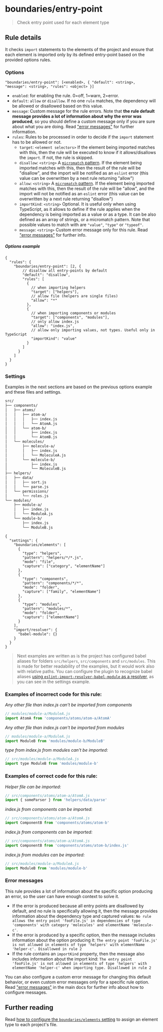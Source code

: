 # boundaries/entry-point

> Check entry point used for each element type

## Rule details

It checks `import` statements to the elements of the project and ensure that each element is imported only by its defined entry-point based on the provided options rules.

### Options

```
"boundaries/entry-point": [<enabled>, { "default": <string>, "message": <string>, "rules": <object> }]
```

* `enabled`: for enabling the rule. 0=off, 1=warn, 2=error.
* `default`: `allow` or `disallow`. If no one `rule` matches, the dependency will be allowed or disallowed based on this value.
* `message`: Custom message for the rule errors. Note that __the rule default message provides a lot of information about why the error was produced__, so you should define a custom message only if you are sure about what you are doing. Read ["error messages"](#error-messages) for further information.
* `rules`: Rules to be processed in order to decide if the `import` statement has to be allowed or not.
  * `target`: `<element selectors>` If the element being imported matches with this, then the rule will be executed to know if it allows/disallows the `import`. If not, the rule is skipped.
  * `disallow`: `<string>` A [`micromatch` pattern](https://github.com/micromatch/micromatch). If the element being imported matches with this, then the result of the rule will be "disallow", and the import will be notified as an `eslint` error (this value can be overwritten by a next rule returning "allow")
  * `allow`: `<string>` A [`micromatch` pattern](https://github.com/micromatch/micromatch). If the element being imported matches with this, then the result of the rule will be "allow", and the import will not be notified as an `eslint` error (this value can be overwritten by a next rule returning "disallow")
  * `importKind`: `<string>` Optional. It is useful only when using TypeScript, as it allows to define if the rule applies when the dependency is being imported as a value or as a type. It can be also defined as an array of strings, or a micromatch pattern. Note that possible values to match with are `"value"`, `"type"` or `"typeof"`.
  * `message`: `<string>` Custom error message only for this rule. Read ["error messages"](#error-messages) for further info.

##### Options example

```jsonc
{
  "rules": {
    "boundaries/entry-point": [2, {
        // disallow all entry-points by default
        "default": "disallow",
        "rules": [
          {
            // when importing helpers
            "target": ["helpers"],
            // allow file (helpers are single files)
            "allow": "*"
          },
          {
            // when importing components or modules
            "target": ["components", "modules"],
            // only allow index.js
            "allow": "index.js",
            // allow only importing values, not types. Useful only in TypeScript
            "importKind": "value"
          }
        ]
      }
    ]
  }
}
```
### Settings

Examples in the next sections are based on the previous options example and these files and settings.

```txt
src/
├── components/
│   ├── atoms/
│   │   ├── atom-a/
│   │   │   ├── index.js
│   │   │   └── AtomA.js
│   │   └── atom-b/
│   │       ├── index.js
│   │       └── AtomB.js
│   └── molecules/
│       ├── molecule-a/
│       │   ├── index.js
│       │   └── MoleculeA.js
│       └── molecule-b/
│           ├── index.js
│           └── MoleculeB.js
├── helpers/
│   ├── data/
│   │   ├── sort.js
│   │   └── parse.js
│   └── permissions/
│       └── roles.js
└── modules/
    ├── module-a/
    │   ├── index.js
    │   └── ModuleA.js
    └── module-b/
        ├── index.js
        └── ModuleB.js
```

```jsonc
{
  "settings": {
    "boundaries/elements": [
      {
        "type": "helpers",
        "pattern": "helpers/*/*.js",
        "mode": "file",
        "capture": ["category", "elementName"]
      },
      {
        "type": "components",
        "pattern": "components/*/*",
        "mode": "folder",
        "capture": ["family", "elementName"]
      },
      {
        "type": "modules",
        "pattern": "modules/*",
        "mode": "folder",
        "capture": ["elementName"]
      }
    ],
    "import/resolver": {
      "babel-module": {}
    }
  }
}
```

> Next examples are written as is the project has configured babel aliases for folders `src/helpers`, `src/components` and `src/modules`. This is made for better readability of the examples, but it would work also with relative paths. You can configure the plugin to recognize babel aliases [using `eslint-import-resolver-babel-module` as a resolver](../../README.md#resolvers), as you can see in the settings example.

### Examples of **incorrect** code for this rule:

_Any other file than index.js can't be imported from components_

```js
// modules/module-a/ModuleA.js
import AtomA from 'components/atoms/atom-a/AtomA'

```

_Any other file than index.js can't be imported from modules_

```js
// modules/module-a/ModuleA.js
import ModuleB from 'modules/module-b/ModuleB'

```

_type from index.js from modules can't be imported:_

```js
// src/modules/module-a/ModuleA.js
import type ModuleB from 'modules/module-b'

```

### Examples of **correct** code for this rule:

_Helper file can be imported:_

```js
// src/components/atoms/atom-a/AtomA.js
import { someParser } from 'helpers/data/parse'

```

_index.js from components can be imported:_

```js
// src/components/atoms/atom-a/AtomA.js
import ComponentB from 'components/atoms/atom-b'

```

_index.js from components can be imported:_

```js
// src/components/atoms/atom-a/AtomA.js
import ComponentB from 'components/atoms/atom-b/index.js'

```

_index.js from modules can be imported:_

```js
// src/modules/module-a/ModuleA.js
import ModuleB from 'modules/module-b'

```

### Error messages

This rule provides a lot of information about the specific option producing an error, so the user can have enough context to solve it.

* If the error is produced because all entry points are disallowed by default, and no rule is specifically allowing it, then the message provides information about the dependency type and captured values: `No rule allows the entry point 'fooFile.js' in dependencies of type 'components' with category 'molecules' and elementName 'molecule-c'`.
* If the error is produced by a specific option, then the message includes information about the option producing it: `The entry point 'fooFile.js' is not allowed in elements of type 'helpers' with elementName 'helper-c'. Disallowed in rule 2`
* If the rule contains an `importKind` property, then the message also includes information about the import kind: `The entry point 'fooFile.js' is not allowed in elements of type 'helpers' with elementName 'helper-c' when importing type. Disallowed in rule 2`

You can also configure a custom error message for changing this default behavior, or even custom error messages only for a specific rule option. Read ["error messages"](../../README.md#error-messages) in the main docs for further info about how to configure messages.

## Further reading

Read [how to configure the `boundaries/elements` setting](../../README.md#global-settings) to assign an element type to each project's file.
